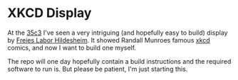 XKCD Display
============

At the [35c3][] I've seen a very intriguing (and hopefully easy to build)
display by [Freies Labor Hildesheim][freieslabor]. It showed Randall Munroes
famous [xkcd][] comics, and now I want to build one myself.

The repo will one day hopefully contain a build instructions and the required
software to run is. But please be patient, I'm just starting this.

[xkcd]: https://xkcd.com
[35c3]: https://events.ccc.de/congress/2018/wiki/index.php/Main_Page
[freieslabor]: https://blog.freieslabor.org

